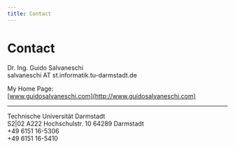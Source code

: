 ```yaml
---
title: Contact
---
```

# Contact

Dr. Ing. Guido Salvaneschi  
salvaneschi   AT    st.informatik.tu-darmstadt.de  

My Home Page:  
[www.guidosalvaneschi.com](http://www.guidosalvaneschi.com)

---
Technische Universität Darmstadt  
S2|02 A222 Hochschulstr. 10 64289 Darmstadt  
+49 6151 16-5306  
+49 6151 16-5410  